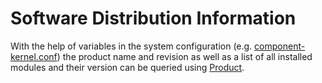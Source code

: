 # Software Distribution Information

With the help of variables in the system configuration 
(e.g. [component-kernel.conf](../../../../resources/component-kernel.conf)) the
product name and revision as well as a list of all installed modules and their version can
be queried using [Product](Product.java).
